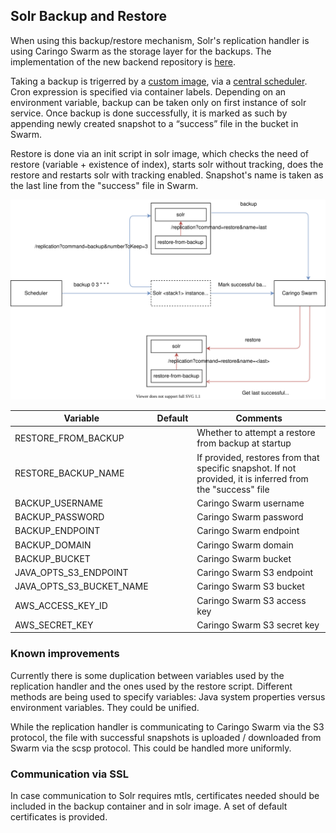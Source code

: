 ## Solr Backup and Restore

When using this backup/restore mechanism, Solr's replication handler is using Caringo Swarm as the storage layer for the backups. The implementation of the new backend repository is [here](https://github.com/xenit-eu/solr-backup).

Taking a backup is trigerred by a [custom image](https://bitbucket.org/xenit/docker-solrbackup/src/master/), via a [central scheduler](https://github.com/crazy-max/swarm-cronjob). Cron expression is specified via container labels. Depending on an environment variable, backup can be taken only on first instance of solr service. Once backup is done successfully, it is marked as such by appending newly created snapshot to a “success” file in the bucket in Swarm.

Restore is done via an init script in solr image, which checks the need of restore (variable + existence of index), starts solr without tracking, does the restore and restarts solr with tracking enabled. Snapshot's name is taken as the last line from the "success" file in Swarm.

![alt Architectural diagram](./SolrBackup.svg)



| Variable                    | Default                           | Comments                               |
| --------------------------- | --------------------------------- | -------------------------------------- |
| RESTORE_FROM_BACKUP         |                                   | Whether to attempt a restore from backup at startup |
| RESTORE_BACKUP_NAME         |                                   | If provided, restores from that specific snapshot. If not provided, it is inferred from the "success" file |
| BACKUP_USERNAME             |                                   | Caringo Swarm username |
| BACKUP_PASSWORD             |                                   | Caringo Swarm password |
| BACKUP_ENDPOINT             |                                   | Caringo Swarm endpoint |
| BACKUP_DOMAIN               |                                   | Caringo Swarm domain |
| BACKUP_BUCKET               |                                   | Caringo Swarm bucket |
| JAVA_OPTS_S3_ENDPOINT       |                                   | Caringo Swarm S3 endpoint |
| JAVA_OPTS_S3_BUCKET_NAME    |                                   | Caringo Swarm S3 bucket |
| AWS_ACCESS_KEY_ID           |                                   | Caringo Swarm S3 access key |
| AWS_SECRET_KEY              |                                   | Caringo Swarm S3 secret key |


### Known improvements

Currently there is some duplication between variables used by the replication handler and the ones used by the restore script. Different methods are being used to specify variables: Java system properties versus environment variables. They could be unified.

While the replication handler is communicating to Caringo Swarm via the S3 protocol, the file with successful snapshots is uploaded / downloaded from Swarm via the scsp protocol. This could be handled more uniformly.

### Communication via SSL
In case communication to Solr requires mtls, certificates needed should be included in the backup container and in solr image. A set of default certificates is provided.